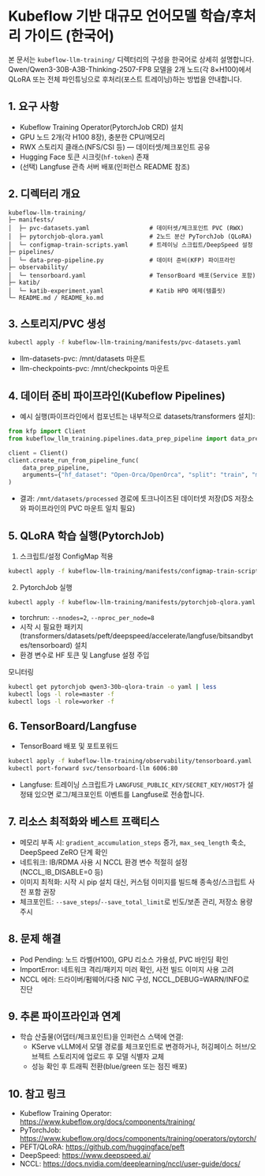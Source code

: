 # Kubeflow 기반 대규모 언어모델 학습/후처리 가이드 (한국어)

본 문서는 `kubeflow-llm-training/` 디렉터리의 구성을 한국어로 상세히 설명합니다. Qwen/Qwen3-30B-A3B-Thinking-2507-FP8 모델을 2개 노드(각 8×H100)에서 QLoRA 또는 전체 파인튜닝으로 후처리(포스트 트레이닝)하는 방법을 안내합니다.

## 1. 요구 사항
- Kubeflow Training Operator(PytorchJob CRD) 설치
- GPU 노드 2개(각 H100 8장), 충분한 CPU/메모리
- RWX 스토리지 클래스(NFS/CSI 등) — 데이터셋/체크포인트 공유
- Hugging Face 토큰 시크릿(`hf-token`) 존재
- (선택) Langfuse 관측 서버 배포(인퍼런스 README 참조)

## 2. 디렉터리 개요
```
kubeflow-llm-training/
├─ manifests/
│  ├─ pvc-datasets.yaml                 # 데이터셋/체크포인트 PVC (RWX)
│  ├─ pytorchjob-qlora.yaml             # 2노드 분산 PyTorchJob (QLoRA)
│  └─ configmap-train-scripts.yaml      # 트레이닝 스크립트/DeepSpeed 설정
├─ pipelines/
│  └─ data-prep-pipeline.py             # 데이터 준비(KFP) 파이프라인
├─ observability/
│  └─ tensorboard.yaml                  # TensorBoard 배포(Service 포함)
├─ katib/
│  └─ katib-experiment.yaml             # Katib HPO 예제(템플릿)
└─ README.md / README_ko.md
```

## 3. 스토리지/PVC 생성
```bash
kubectl apply -f kubeflow-llm-training/manifests/pvc-datasets.yaml
```
- llm-datasets-pvc: /mnt/datasets 마운트
- llm-checkpoints-pvc: /mnt/checkpoints 마운트

## 4. 데이터 준비 파이프라인(Kubeflow Pipelines)
- 예시 실행(파이프라인에서 컴포넌트는 내부적으로 datasets/transformers 설치):
```python
from kfp import Client
from kubeflow_llm_training.pipelines.data_prep_pipeline import data_prep_pipeline

client = Client()
client.create_run_from_pipeline_func(
    data_prep_pipeline,
    arguments={"hf_dataset": "Open-Orca/OpenOrca", "split": "train", "max_len": 4096},
)
```
- 결과: `/mnt/datasets/processed` 경로에 토크나이즈된 데이터셋 저장(DS 저장소와 파이프라인의 PVC 마운트 일치 필요)

## 5. QLoRA 학습 실행(PytorchJob)
1) 스크립트/설정 ConfigMap 적용
```bash
kubectl apply -f kubeflow-llm-training/manifests/configmap-train-scripts.yaml
```
2) PytorchJob 실행
```bash
kubectl apply -f kubeflow-llm-training/manifests/pytorchjob-qlora.yaml
```
- torchrun: `--nnodes=2`, `--nproc_per_node=8`
- 시작 시 필요한 패키지(transformers/datasets/peft/deepspeed/accelerate/langfuse/bitsandbytes/tensorboard) 설치
- 환경 변수로 HF 토큰 및 Langfuse 설정 주입

모니터링
```bash
kubectl get pytorchjob qwen3-30b-qlora-train -o yaml | less
kubectl logs -l role=master -f
kubectl logs -l role=worker -f
```

## 6. TensorBoard/Langfuse
- TensorBoard 배포 및 포트포워드
```bash
kubectl apply -f kubeflow-llm-training/observability/tensorboard.yaml
kubectl port-forward svc/tensorboard-llm 6006:80
```
- Langfuse: 트레이닝 스크립트가 `LANGFUSE_PUBLIC_KEY/SECRET_KEY/HOST`가 설정돼 있으면 로그/체크포인트 이벤트를 Langfuse로 전송합니다.

## 7. 리소스 최적화와 베스트 프랙티스
- 메모리 부족 시: `gradient_accumulation_steps` 증가, `max_seq_length` 축소, DeepSpeed ZeRO 단계 확인
- 네트워크: IB/RDMA 사용 시 NCCL 환경 변수 적절히 설정(NCCL_IB_DISABLE=0 등)
- 이미지 최적화: 시작 시 pip 설치 대신, 커스텀 이미지를 빌드해 종속성/스크립트 사전 포함 권장
- 체크포인트: `--save_steps`/`--save_total_limit`로 빈도/보존 관리, 저장소 용량 주시

## 8. 문제 해결
- Pod Pending: 노드 라벨(H100), GPU 리소스 가용성, PVC 바인딩 확인
- ImportError: 네트워크 격리/패키지 미러 확인, 사전 빌드 이미지 사용 고려
- NCCL 에러: 드라이버/펌웨어/다중 NIC 구성, NCCL_DEBUG=WARN/INFO로 진단

## 9. 추론 파이프라인과 연계
- 학습 산출물(어댑터/체크포인트)을 인퍼런스 스택에 연결:
  - KServe vLLM에서 모델 경로를 체크포인트로 변경하거나, 허깅페이스 허브/오브젝트 스토리지에 업로드 후 모델 식별자 교체
  - 성능 확인 후 트래픽 전환(blue/green 또는 점진 배포)

## 10. 참고 링크
- Kubeflow Training Operator: https://www.kubeflow.org/docs/components/training/
- PyTorchJob: https://www.kubeflow.org/docs/components/training/operators/pytorch/
- PEFT/QLoRA: https://github.com/huggingface/peft
- DeepSpeed: https://www.deepspeed.ai/
- NCCL: https://docs.nvidia.com/deeplearning/nccl/user-guide/docs/

